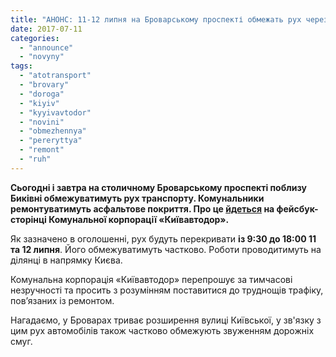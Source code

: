 ```yaml
---
title: "АНОНС: 11-12 липня на Броварському проспекті обмежать рух через ремонт"
date: 2017-07-11
categories: 
  - "announce"
  - "novyny"
tags: 
  - "atotransport"
  - "brovary"
  - "doroga"
  - "kiyiv"
  - "kyyivavtodor"
  - "novini"
  - "obmezhennya"
  - "pereryttya"
  - "remont"
  - "ruh"
---
```


**Сьогодні і завтра на столичному Броварському проспекті поблизу Биківні обмежуватимуть рух транспорту. Комунальники ремонтуватимуть асфальтове покриття. Про це [йдеться](https://www.facebook.com/kievavtodor/photos/a.392191197630433.1073741844.285884824927738/744684872381062/?type=3&theater) на фейсбук-сторінці Комунальної корпорації «Київавтодор».**

Як зазначено в оголошенні, рух будуть перекривати **із 9:30 до 18:00 11 та 12 липня**. Його обмежуватимуть частково. Роботи проводитимуть на ділянці в напрямку Києва.

Комунальна корпорація «Київавтодор» перепрошує за тимчасові незручності та просить з розумінням поставитися до труднощів трафіку, пов’язаних із ремонтом.

Нагадаємо, у Броварах триває розширення вулиці Київської, у зв'язку з цим рух автомобілів також частково обмежують звуженням дорожніх смуг.
